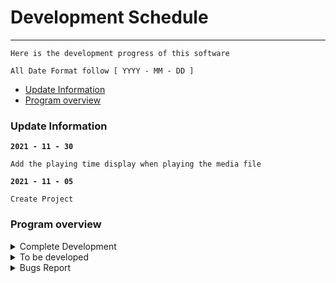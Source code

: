 # Development Schedule
---
```
Here is the development progress of this software

All Date Format follow [ YYYY - MM - DD ]
```

- [Update Information](#update-information)
- [Program overview](#program-overview)

### Update Information
**`2021 - 11 - 30`**
```
Add the playing time display when playing the media file
```
**`2021 - 11 - 05`**
``` 
Create Project
```

### Program overview


<details>
   <summary> Complete Development </summary>

 `The progress of the software has been developed`


| DATE | CONTENT |REMARK|
|:---:|:---:|:---:|
|`2021 - 11 - 05`|Create Project||
|`2021 - 11 - 30`|Finished Development [issues #7](https://github.com/SeeChen/TermProject_MediaPlayer/issues/7)||

</details>

<details>
   <summary> To be developed </summary>


  `Features waiting to be developed`

| DATE | CONTENT |REMARK|STATUS|
|:---:|:--:|:---:|:---:|
| `2021 - 11 - 10` |Record the history playing|[issues #3](https://github.com/SeeChen/TermProject_MediaPlayer/issues/3)|![NEW](https://img.shields.io/badge/NEW-red?style=flat)|
| `2021 - 11 - 12` |队列文件夹里的视频|[issues #4](https://github.com/SeeChen/TermProject_MediaPlayer/issues/4)|![New](https://img.shields.io/badge/NEW-red?style=flat)|
| `2021 - 11 - 12` |全拼播放的时候自动隐藏控制栏|[issues #5](https://github.com/SeeChen/TermProject_MediaPlayer/issues/5)|![New](https://img.shields.io/badge/NEW-red?style=flat)|
| `2021 - 11 - 30` |时间条显示数字时间|[issues #7](https://github.com/SeeChen/TermProject_MediaPlayer/issues/7)|![Complete](https://img.shields.io/badge/COMPLETE-sussex?style=flat)|

 <!--在这里添加你想要的新功能，按照下面这样写

| `2021 - MM - DD` | 你想要的功能 | (这里不用管) | ![New](https://img.shields.io/badge/NEW-red?style=flat)|

按照上面复制就可以了吖  (^・ω・^ )-->
   
</details>


<details>
   <summary> Bugs Report </summary>

  `Bugs waiting to be fixed`

| DATE | CONTENT |REMARK|Status|
|:---:|:--:|:---:|:---:|
| `2021 - 11 - 10`|有时打开视频后需要黑屏，需要重新打开文件|[issues #1](https://github.com/SeeChen/TermProject_MediaPlayer/issues/1)|![NEW](https://img.shields.io/badge/NEW-red?style=flat)|
|`2021 - 11 - 11`|使用 ESC 键关闭全屏后，下次进入全屏需要点击两次|[issues #2](https://github.com/SeeChen/TermProject_MediaPlayer/issues/2)|![New](https://img.shields.io/badge/NEW-red?style=flat)|
|`2021 - 11 - 29`|当用户屏幕较小的时候，初始显示会超出电脑屏幕|[issues #6](https://github.com/SeeChen/TermProject_MediaPlayer/issues/6)|![New](https://img.shields.io/badge/NEW-red?style=flat)|

 <!--要是你发现什么 bug 的话，也可以在下面写哟

| `2021 - MM - DD` | 发现的 bug | (这里不用管) | ![New](https://img.shields.io/badge/NEW-red?style=flat)|

按照上面复制就可以了吖   (⁎˃ᆺ˂)-->  
 
</details>

<!-- Label for to developer -->
<!--![Completa](https://img.shields.io/badge/COMPLETE-sussex?style=flat)--><!--complete the function development-->
<!--![Waiting](https://img.shields.io/badge/WAITING-yellow?style=flat)--><!--already know and wating to development-->
<!--![New](https://img.shields.io/badge/NEW-red?style=flat)--><!--new request-->

<!-- Label for bugs -->
<!--![Fixed](https://img.shields.io/badge/FIXED-sussex?style=flat)--><!--bug fixed-->
<!--![Waiting](https://img.shields.io/badge/WAITING-yellow?style=flat)--><!--bugs watting to fix-->
<!--![New](https://img.shields.io/badge/NEW-red?style=flat)--><!--new bugs report-->
